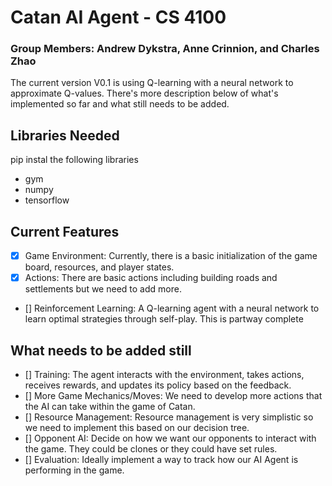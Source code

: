 # Catan AI Agent - CS 4100
### Group Members: Andrew Dykstra, Anne Crinnion, and Charles Zhao

The current version V0.1 is using Q-learning with a neural network to approximate Q-values. There's more description below of what's implemented so far and what still needs to be added.

## Libraries Needed
pip instal the following libraries
- gym
- numpy
- tensorflow

## Current Features
- [x] Game Environment: Currently, there is a basic initialization of the game board, resources, and player states.
- [x] Actions: There are basic actions including building roads and settlements but we need to add more.
- [] Reinforcement Learning: A Q-learning agent with a neural network to learn optimal strategies through self-play. This is partway complete

## What needs to be added still
- [] Training: The agent interacts with the environment, takes actions, receives rewards, and updates its policy based on the feedback.
- [] More Game Mechanics/Moves: We need to develop more actions that the AI can take within the game of Catan.
- [] Resource Management: Resource management is very simplistic so we need to implement this based on our decision tree.
- [] Opponent AI: Decide on how we want our opponents to interact with the game. They could be clones or they could have set rules.
- [] Evaluation: Ideally implement a way to track how our AI Agent is performing in the game.